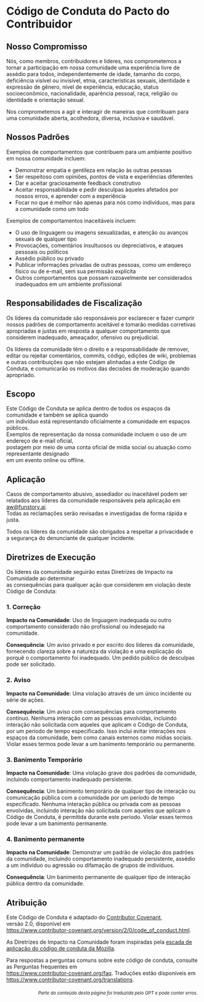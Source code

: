 # Código de Conduta do Pacto do Contribuidor

## Nosso Compromisso

Nós, como membros, contribuidores e líderes, nos comprometemos a tornar a participação em nossa comunidade uma experiência livre de assédio para todos, independentemente de idade, tamanho do corpo, deficiência visível ou invisível, etnia, características sexuais, identidade e expressão de gênero, nível de experiência, educação, status socioeconômico, nacionalidade, aparência pessoal, raça, religião ou identidade e orientação sexual.

Nos comprometemos a agir e interagir de maneiras que contribuam para uma comunidade aberta, acolhedora, diversa, inclusiva e saudável.

## Nossos Padrões

Exemplos de comportamentos que contribuem para um ambiente positivo em nossa
comunidade incluem:

* Demonstrar empatia e gentileza em relação às outras pessoas
* Ser respeitoso com opiniões, pontos de vista e experiências diferentes
* Dar e aceitar graciosamente feedback construtivo
* Aceitar responsabilidade e pedir desculpas àqueles afetados por nossos erros,
  e aprender com a experiência
* Focar no que é melhor não apenas para nós como indivíduos, mas para a
  comunidade como um todo

Exemplos de comportamentos inaceitáveis incluem:

* O uso de linguagem ou imagens sexualizadas, e atenção ou avanços sexuais de qualquer tipo  
* Provocações, comentários insultuosos ou depreciativos, e ataques pessoais ou políticos  
* Assédio público ou privado  
* Publicar informações privadas de outras pessoas, como um endereço físico ou de e-mail, sem sua permissão explícita  
* Outros comportamentos que possam razoavelmente ser considerados inadequados em um ambiente profissional

## Responsabilidades de Fiscalização

Os líderes da comunidade são responsáveis por esclarecer e fazer cumprir nossos padrões de comportamento aceitável e tomarão medidas corretivas apropriadas e justas em resposta a qualquer comportamento que considerem inadequado, ameaçador, ofensivo ou prejudicial.

Os líderes da comunidade têm o direito e a responsabilidade de remover, editar ou rejeitar comentários, commits, código, edições de wiki, problemas e outras contribuições que não estejam alinhadas a este Código de Conduta, e comunicarão os motivos das decisões de moderação quando apropriado.

## Escopo

Este Código de Conduta se aplica dentro de todos os espaços da comunidade e também se aplica quando  
um indivíduo está representando oficialmente a comunidade em espaços públicos.  
Exemplos de representação da nossa comunidade incluem o uso de um endereço de e-mail oficial,  
postagem por meio de uma conta oficial de mídia social ou atuação como representante designado  
em um evento online ou offline.

## Aplicação

Casos de comportamento abusivo, assediador ou inaceitável podem ser relatados aos líderes da comunidade responsáveis pela aplicação em aw@funstory.ai.  
Todas as reclamações serão revisadas e investigadas de forma rápida e justa.  

Todos os líderes da comunidade são obrigados a respeitar a privacidade e a segurança do denunciante de qualquer incidente.

## Diretrizes de Execução

Os líderes da comunidade seguirão estas Diretrizes de Impacto na Comunidade ao determinar  
as consequências para qualquer ação que considerem em violação deste Código de Conduta:

### 1. Correção

**Impacto na Comunidade**: Uso de linguagem inadequada ou outro comportamento considerado não profissional ou indesejado na comunidade.

**Consequência**: Um aviso privado e por escrito dos líderes da comunidade, fornecendo clareza sobre a natureza da violação e uma explicação do porquê o comportamento foi inadequado. Um pedido público de desculpas pode ser solicitado.

### 2. Aviso

**Impacto na Comunidade**: Uma violação através de um único incidente ou série de ações.

**Consequência**: Um aviso com consequências para comportamento contínuo. Nenhuma interação com as pessoas envolvidas, incluindo interação não solicitada com aqueles que aplicam o Código de Conduta, por um período de tempo especificado. Isso inclui evitar interações nos espaços da comunidade, bem como canais externos como mídias sociais. Violar esses termos pode levar a um banimento temporário ou permanente.

### 3. Banimento Temporário

**Impacto na Comunidade**: Uma violação grave dos padrões da comunidade, incluindo comportamento inadequado persistente.

**Consequência**: Um banimento temporário de qualquer tipo de interação ou comunicação pública com a comunidade por um período de tempo especificado. Nenhuma interação pública ou privada com as pessoas envolvidas, incluindo interação não solicitada com aqueles que aplicam o Código de Conduta, é permitida durante este período. Violar esses termos pode levar a um banimento permanente.

### 4. Banimento permanente

**Impacto na Comunidade**: Demonstrar um padrão de violação dos padrões da comunidade, incluindo comportamento inadequado persistente, assédio a um indivíduo ou agressão ou difamação de grupos de indivíduos.

**Consequência**: Um banimento permanente de qualquer tipo de interação pública dentro da comunidade.

## Atribuição

Este Código de Conduta é adaptado do [Contributor Covenant][homepage],  
versão 2.0, disponível em  
https://www.contributor-covenant.org/version/2/0/code_of_conduct.html.  

As Diretrizes de Impacto na Comunidade foram inspiradas pela [escada de aplicação do código de conduta da Mozilla](https://github.com/mozilla/diversity).  

[homepage]: https://www.contributor-covenant.org  

Para respostas a perguntas comuns sobre este código de conduta, consulte as Perguntas frequentes em  
https://www.contributor-covenant.org/faq. Traduções estão disponíveis em  
https://www.contributor-covenant.org/translations.

<div align="right"> 
<h6><small>Parte do conteúdo desta página foi traduzida pelo GPT e pode conter erros.</small></h6>